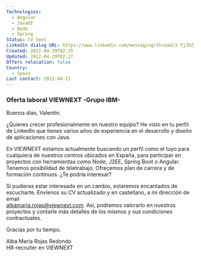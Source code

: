 ```yaml
---
Technologies:
  - Angular
  - JavaEE
  - Node
  - Spring
Status: CV Sent
LinkedIn dialog URL: https://www.linkedin.com/messaging/thread/2-YjJhZjUwYWUtZTdmNy00ZTgwLThmYTUtYmVlZjgwZjY2MzI1XzAxMw==/
Created: 2022-04-29T02:25
Updated: 2022-04-29T02:27
Offers relocation: false
Country:
  - Spain
Last contact: 2022-04-21
---
```

### Oferta laboral VIEWNEXT -Grupo IBM-

Buenos días, Valentin.  
  
¿Quieres crecer profesionalmente en nuestro equipo? He visto en tu perfil de LinkedIn que tienes varios años de experiencia en el desarrollo y diseño de aplicaciones con Java.  
  
En VIEWNEXT estamos actualmente buscando un perfil como el tuyo para cualquiera de nuestros centros ubicados en España, para participar en proyectos con herramientas como Node, J2EE, Spring Boot o Angular. Tenemos posibilidad de teletrabajo. Ofrecemos plan de carrera y de formación continuos. ¿Te podría interesar?  
  
Si pudieras estar interesado en un cambio, estaremos encantados de escucharte. Envíenos su CV actualizado y en castellano, a mi dirección de email  
albamaria.rojas@viewnext.com. Así, podremos valorarlo en nuestros proyectos y contarle más detalles de los mismos y sus condiciones contractuales.  
  
Gracias por tu tiempo.  
  
Alba María Rojas Redondo  
HR-recruiter en VIEWNEXT